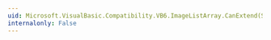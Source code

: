 ```yaml
---
uid: Microsoft.VisualBasic.Compatibility.VB6.ImageListArray.CanExtend(System.Object)
internalonly: False
---
```

